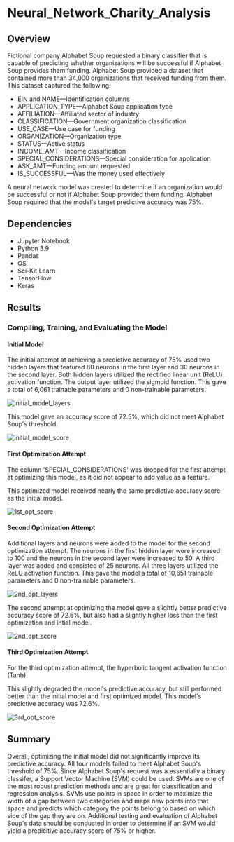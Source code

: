 # Neural_Network_Charity_Analysis

## Overview
Fictional company Alphabet Soup requested a binary classifier that is capable of predicting whether organizations will be successful if Alphabet Soup provides them funding.  Alphabet Soup provided a dataset that contained more than 34,000 organizations that received funding from them.  This dataset captured the following:

- EIN and NAME—Identification columns
- APPLICATION_TYPE—Alphabet Soup application type
- AFFILIATION—Affiliated sector of industry
- CLASSIFICATION—Government organization classification
- USE_CASE—Use case for funding
- ORGANIZATION—Organization type
- STATUS—Active status
- INCOME_AMT—Income classification
- SPECIAL_CONSIDERATIONS—Special consideration for application
- ASK_AMT—Funding amount requested
- IS_SUCCESSFUL—Was the money used effectively

A neural network model was created to determine if an organization would be successful or not if Alphabet Soup provided them funding.  Alphabet Soup required that the model's target predictive accuracy was 75%.


## Dependencies
- Jupyter Notebook
- Python 3.9
- Pandas
- OS
- Sci-Kit Learn
- TensorFlow
- Keras


## Results

### Compiling, Training, and Evaluating the Model
#### Initial Model
The initial attempt at achieving a predictive accuracy of 75% used two hidden layers that featured 80 neurons in the first layer and 30 neurons in the second layer.  Both hidden layers utilized the rectified linear unit (ReLU) activation function.  The output layer utilized the sigmoid function.  This gave a total of 6,061 trainable parameters and 0 non-trainable parameters.


![initial_model_layers](https://user-images.githubusercontent.com/73897240/114923918-63b39e00-9dfb-11eb-8b07-5c1db7ce24e0.PNG)


This model gave an accuracy score of 72.5%, which did not meet Alphabet Soup's threshold.

![initial_model_score](https://user-images.githubusercontent.com/73897240/114924533-17b52900-9dfc-11eb-95d2-ef11990b4eaa.PNG)


#### First Optimization Attempt
The column 'SPECIAL_CONSIDERATIONS' was dropped for the first attempt at optimizing this model, as it did not appear to add value as a feature.

This optimized model received nearly the same predictive accuracy score as the initial model.

![1st_opt_score](https://user-images.githubusercontent.com/73897240/114925284-e8eb8280-9dfc-11eb-8bd0-119f6c32e891.PNG)


#### Second Optimization Attempt
Additional layers and neurons were added to the model for the second optimization attempt.  The neurons in the first hidden layer were increased to 100 and the neurons in the second layer were increased to 50.  A third layer was added and consisted of 25 neurons.  All three layers utilized the ReLU activation function.  This gave the model a total of 10,651 trainable parameters and 0 non-trainable parameters.

![2nd_opt_layers](https://user-images.githubusercontent.com/73897240/114925594-48e22900-9dfd-11eb-85af-390fbcb84c3b.PNG)

The second attempt at optimizing the model gave a slightly better predictive accuracy score of 72.6%, but also had a slightly higher loss than the first optimization and intial model.

![2nd_opt_score](https://user-images.githubusercontent.com/73897240/114925804-8e9ef180-9dfd-11eb-8919-32b2e211d538.PNG)


#### Third Optimization Attempt
For the third optimization attempt, the hyperbolic tangent activation function (Tanh).

This slightly degraded the model's predictive accuracy, but still performed better than the initial model and first optimized model.  This model's predictive accuracy was 72.6%.

![3rd_opt_score](https://user-images.githubusercontent.com/73897240/114926798-c5293c00-9dfe-11eb-8640-0c386072cc33.PNG)


## Summary
Overall, optimizing the initial model did not significantly improve its predictive accuracy.  All four models failed to meet Alphabet Soup's threshold of 75%.  Since Alphabet Soup's request was a essentially a binary classifer, a Support Vector Machine (SVM) could be used.  SVMs are one of the most robust prediction methods and are great for classification and regression analysis.  SVMs use points in space in order to maximize the width of a gap between two categories and maps new points into that space and predicts which category the points belong to based on which side of the gap they are on.  Additional testing and evaluation of Alphabet Soup's data should be conducted in order to determine if an SVM would yield a predicitive accuracy score of 75% or higher.

